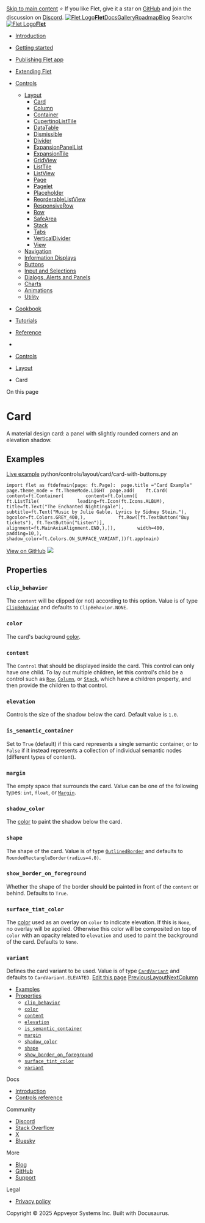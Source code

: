 [Skip to main content](https://flet.dev/docs/controls/card/#__docusaurus_skipToContent_fallback)
⭐️ If you like Flet, give it a star on [GitHub](https://github.com/flet-dev/flet) and join the discussion on [Discord](https://discord.gg/dzWXP8SHG8).
[![Flet Logo](https://flet.dev/img/logo.svg)**Flet**](https://flet.dev/)[Docs](https://flet.dev/docs/)[Gallery](https://flet.dev/gallery)[Roadmap](https://flet.dev/roadmap)[Blog](https://flet.dev/blog)
[](https://github.com/flet-dev/flet)
Search`K`
[![Flet Logo](https://flet.dev/img/logo.svg)**Flet**](https://flet.dev/)
  * [Introduction](https://flet.dev/docs/)
  * [Getting started](https://flet.dev/docs/getting-started/)
  * [Publishing Flet app](https://flet.dev/docs/publish)
  * [Extending Flet](https://flet.dev/docs/controls/card/)
  * [Controls](https://flet.dev/docs/controls)
    * [Layout](https://flet.dev/docs/controls/layout)
      * [Card](https://flet.dev/docs/controls/card)
      * [Column](https://flet.dev/docs/controls/column)
      * [Container](https://flet.dev/docs/controls/container)
      * [CupertinoListTile](https://flet.dev/docs/controls/cupertinolisttile)
      * [DataTable](https://flet.dev/docs/controls/datatable)
      * [Dismissible](https://flet.dev/docs/controls/dismissible)
      * [Divider](https://flet.dev/docs/controls/divider)
      * [ExpansionPanelList](https://flet.dev/docs/controls/expansionpanel)
      * [ExpansionTile](https://flet.dev/docs/controls/expansiontile)
      * [GridView](https://flet.dev/docs/controls/gridview)
      * [ListTile](https://flet.dev/docs/controls/listtile)
      * [ListView](https://flet.dev/docs/controls/listview)
      * [Page](https://flet.dev/docs/controls/page)
      * [Pagelet](https://flet.dev/docs/controls/pagelet)
      * [Placeholder](https://flet.dev/docs/controls/placeholder)
      * [ReorderableListView](https://flet.dev/docs/controls/reorderablelistview)
      * [ResponsiveRow](https://flet.dev/docs/controls/responsiverow)
      * [Row](https://flet.dev/docs/controls/row)
      * [SafeArea](https://flet.dev/docs/controls/safearea)
      * [Stack](https://flet.dev/docs/controls/stack)
      * [Tabs](https://flet.dev/docs/controls/tabs)
      * [VerticalDivider](https://flet.dev/docs/controls/verticaldivider)
      * [View](https://flet.dev/docs/controls/view)
    * [Navigation](https://flet.dev/docs/controls/app-structure-navigation)
    * [Information Displays](https://flet.dev/docs/controls/information-displays)
    * [Buttons](https://flet.dev/docs/controls/buttons)
    * [Input and Selections](https://flet.dev/docs/controls/input-and-selections)
    * [Dialogs, Alerts and Panels](https://flet.dev/docs/controls/dialogs-alerts-panels)
    * [Charts](https://flet.dev/docs/controls/charts)
    * [Animations](https://flet.dev/docs/controls/animations)
    * [Utility](https://flet.dev/docs/controls/utility)
  * [Cookbook](https://flet.dev/docs/controls/card/)
  * [Tutorials](https://flet.dev/docs/tutorials)
  * [Reference](https://flet.dev/docs/reference)


  * [](https://flet.dev/)
  * [Controls](https://flet.dev/docs/controls)
  * [Layout](https://flet.dev/docs/controls/layout)
  * Card


On this page
# Card
A material design card: a panel with slightly rounded corners and an elevation shadow.
## Examples[​](https://flet.dev/docs/controls/card/#examples "Direct link to Examples")
[Live example](https://flet-controls-gallery.fly.dev/layout/card)
python/controls/layout/card/card-with-buttons.py
```
import flet as ftdefmain(page: ft.Page):  page.title ="Card Example"  page.theme_mode = ft.ThemeMode.LIGHT  page.add(    ft.Card(      content=ft.Container(        content=ft.Column([            ft.ListTile(              leading=ft.Icon(ft.Icons.ALBUM),              title=ft.Text("The Enchanted Nightingale"),              subtitle=ft.Text("Music by Julie Gable. Lyrics by Sidney Stein."),              bgcolor=ft.Colors.GREY_400,),            ft.Row([ft.TextButton("Buy tickets"), ft.TextButton("Listen")],              alignment=ft.MainAxisAlignment.END,),]),        width=400,        padding=10,),      shadow_color=ft.Colors.ON_SURFACE_VARIANT,))ft.app(main)
```

[View on GitHub](https://github.com/flet-dev/examples/blob/main/python/controls/layout/card/card-with-buttons.py)
![](https://flet.dev/img/docs/controls/card/card.gif)
## Properties[​](https://flet.dev/docs/controls/card/#properties "Direct link to Properties")
### `clip_behavior`[​](https://flet.dev/docs/controls/card/#clip_behavior "Direct link to clip_behavior")
The `content` will be clipped (or not) according to this option.
Value is of type [`ClipBehavior`](https://flet.dev/docs/reference/types/clipbehavior) and defaults to `ClipBehavior.NONE`.
### `color`[​](https://flet.dev/docs/controls/card/#color "Direct link to color")
The card's background [color](https://flet.dev/docs/reference/colors).
### `content`[​](https://flet.dev/docs/controls/card/#content "Direct link to content")
The `Control` that should be displayed inside the card.
This control can only have one child. To lay out multiple children, let this control's child be a control such as [`Row`](https://flet.dev/docs/controls/row), [`Column`](https://flet.dev/docs/controls/column), or [`Stack`](https://flet.dev/docs/controls/stack), which have a children property, and then provide the children to that control.
### `elevation`[​](https://flet.dev/docs/controls/card/#elevation "Direct link to elevation")
Controls the size of the shadow below the card. Default value is `1.0`.
### `is_semantic_container`[​](https://flet.dev/docs/controls/card/#is_semantic_container "Direct link to is_semantic_container")
Set to `True` (default) if this card represents a single semantic container, or to `False` if it instead represents a collection of individual semantic nodes (different types of content).
### `margin`[​](https://flet.dev/docs/controls/card/#margin "Direct link to margin")
The empty space that surrounds the card.
Value can be one of the following types: `int`, `float`, or [`Margin`](https://flet.dev/docs/reference/types/margin).
### `shadow_color`[​](https://flet.dev/docs/controls/card/#shadow_color "Direct link to shadow_color")
The [color](https://flet.dev/docs/reference/colors) to paint the shadow below the card.
### `shape`[​](https://flet.dev/docs/controls/card/#shape "Direct link to shape")
The shape of the card.
Value is of type [`OutlinedBorder`](https://flet.dev/docs/reference/types/outlinedborder) and defaults to `RoundedRectangleBorder(radius=4.0)`.
### `show_border_on_foreground`[​](https://flet.dev/docs/controls/card/#show_border_on_foreground "Direct link to show_border_on_foreground")
Whether the shape of the border should be painted in front of the `content` or behind.
Defaults to `True`.
### `surface_tint_color`[​](https://flet.dev/docs/controls/card/#surface_tint_color "Direct link to surface_tint_color")
The [color](https://flet.dev/docs/reference/colors) used as an overlay on `color` to indicate elevation.
If this is `None`, no overlay will be applied. Otherwise this color will be composited on top of `color` with an opacity related to `elevation` and used to paint the background of the card.
Defaults to `None`.
### `variant`[​](https://flet.dev/docs/controls/card/#variant "Direct link to variant")
Defines the card variant to be used.
Value is of type [`CardVariant`](https://flet.dev/docs/reference/types/cardvariant) and defaults to `CardVariant.ELEVATED`.
[Edit this page](https://github.com/flet-dev/website/edit/main/docs/controls/card.md)
[PreviousLayout](https://flet.dev/docs/controls/layout)[NextColumn](https://flet.dev/docs/controls/column)
  * [Examples](https://flet.dev/docs/controls/card/#examples)
  * [Properties](https://flet.dev/docs/controls/card/#properties)
    * [`clip_behavior`](https://flet.dev/docs/controls/card/#clip_behavior)
    * [`color`](https://flet.dev/docs/controls/card/#color)
    * [`content`](https://flet.dev/docs/controls/card/#content)
    * [`elevation`](https://flet.dev/docs/controls/card/#elevation)
    * [`is_semantic_container`](https://flet.dev/docs/controls/card/#is_semantic_container)
    * [`margin`](https://flet.dev/docs/controls/card/#margin)
    * [`shadow_color`](https://flet.dev/docs/controls/card/#shadow_color)
    * [`shape`](https://flet.dev/docs/controls/card/#shape)
    * [`show_border_on_foreground`](https://flet.dev/docs/controls/card/#show_border_on_foreground)
    * [`surface_tint_color`](https://flet.dev/docs/controls/card/#surface_tint_color)
    * [`variant`](https://flet.dev/docs/controls/card/#variant)


Docs
  * [Introduction](https://flet.dev/docs)
  * [Controls reference](https://flet.dev/docs/controls)


Community
  * [Discord](https://discord.gg/dzWXP8SHG8)
  * [Stack Overflow](https://stackoverflow.com/questions/tagged/flet)
  * [X](https://x.com/fletdev)
  * [Bluesky](https://bsky.app/profile/fletdev.bsky.social)


More
  * [Blog](https://flet.dev/blog)
  * [GitHub](https://github.com/flet-dev/flet)
  * [Support](https://flet.dev/support)


Legal
  * [Privacy policy](https://flet.dev/privacy-policy)


Copyright © 2025 Appveyor Systems Inc. Built with Docusaurus.
